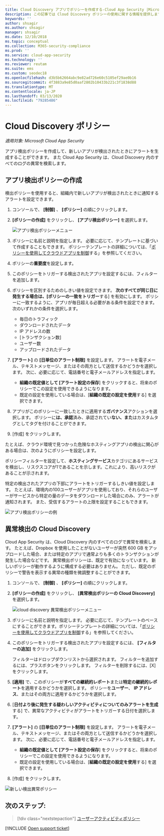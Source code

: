 ```yaml
---
title: Cloud Discovery アプリでポリシーを作成する-Cloud App Security |Microsoft Docs
description: この記事では Cloud Discovery ポリシーの使用に関する情報を提供します。
keywords: ''
author: shsagir
ms.author: shsagir
manager: shsagir
ms.date: 12/10/2018
ms.topic: conceptual
ms.collection: M365-security-compliance
ms.prod: ''
ms.service: cloud-app-security
ms.technology: ''
ms.reviewer: reutam
ms.suite: ems
ms.custom: seodec18
ms.openlocfilehash: d3b5b62664abc9e82ad726e60c5105ef29ae0b16
ms.sourcegitcommit: 4f3883a9e85d0aaf2802b10433b221c3f1838d88
ms.translationtype: MT
ms.contentlocale: ja-JP
ms.lasthandoff: 03/13/2020
ms.locfileid: "79285486"
---
```

# <a name="cloud-discovery-policies"></a>Cloud Discovery ポリシー

*適用対象: Microsoft Cloud App Security*

アプリ検出ポリシーを作成して、新しいアプリが検出されたときにアラートを生成することができます。 また Cloud App Security は、Cloud Discovery 内のすべてのログの異常を検索します。

## <a name="creating-an-app-discovery-policy"></a>アプリ検出ポリシーの作成

検出ポリシーを使用すると、組織内で新しいアプリが検出されたときに通知するアラートを設定できます。

1. コンソールで、 **[制御]** 、 **[ポリシー]** の順にクリックします。

2. **[ポリシーの作成]** をクリックし、 **[アプリ検出ポリシー]** を選択します。

    ![アプリ検出ポリシーメニュー](media/app-discovery-policy-menu.png "アプリ検出ポリシーメニュー")

3. ポリシーに名前と説明を指定します。 必要に応じて、テンプレートに基づいて作成することもできます。 ポリシーテンプレートの詳細については、「[ポリシーを使用してクラウドアプリを制御](control-cloud-apps-with-policies.md)する」を参照してください。

4. ポリシーの**重要度**を設定します。

5. このポリシーをトリガーする検出されたアプリを設定するには、フィルターを追加します。

6. ポリシーを区別するためのしきい値を設定できます。 **次のすべてが同じ日に発生する場合は、[ポリシーの一致をトリガー**する] を有効にします。 ポリシーに一致するように、アプリが毎日超える必要がある条件を設定できます。 次のいずれかの条件を選択します。
    - 毎日のトラフィック
    - ダウンロードされたデータ
    - IP アドレスの数
    - [トランザクション数]
    - ユーザー数
    - アップロードされたデータ

7. **[アラート]** の **[日単位のアラート制限]** を設定します。 アラートを電子メール、テキストメッセージ、またはその両方として送信するかどうかを選択します。 次に、必要に応じて、電話番号と電子メールアドレスを指定します。
    - **組織の既定値として [アラート設定の保存**] をクリックすると、将来のポリシーでこの設定を使用できるようになります。
    - 既定の設定を使用している場合は、[**組織の既定の設定を使用**する] を選択できます。

8. アプリがこのポリシーに一致したときに適用する**ガバナンス**アクションを選択します。 ポリシーに**は、承認**済み、承認されてい**ない、また**はカスタムタグとしてタグを付けることができます。

9. [作成] をクリックします。

たとえば、クラウド環境で見つかった危険なホスティングアプリの検出に関心がある場合は、次のようにポリシーを設定します。

ポリシーフィルターを設定して、**ホスティングサービス**カテゴリにあるサービスを検出し、リスクスコアが1であることを示します。これにより、高いリスクがあることが示されます。

 特定の検出されたアプリの下部にアラートをトリガーするしきい値を設定します。 たとえば、環境内の100ユーザーがアプリを使用しており、それらのユーザーがサービスから特定の量のデータをダウンロードした場合にのみ、アラートが通知されます。
また、受信するアラートの上限を設定することもできます。

![アプリ検出ポリシーの例](media/app-discovery-policy-example.png "アプリ検出ポリシーの例")

## <a name="cloud-discovery-anomaly-detection"></a>異常検出の Cloud Discovery

Cloud App Security は、Cloud Discovery 内のすべてのログで異常を検索します。 たとえば、Dropbox を使用したことがないユーザーが突然 600 GB をアップロードした場合、または特定のアプリで通常よりも多くのトランザクションが発生した場合などです。 異常検出ポリシーは、既定で有効になっています。 新しいポリシーが動作するように構成する必要はありません。 ただし、既定のポリシーで警告を表示する異常の種類を微調整することができます。

1. コンソールで、 **[制御]** 、 **[ポリシー]** の順にクリックします。

2. **[ポリシーの作成]** をクリックし、 **[異常検出ポリシーの Cloud Discovery]** を選択します。

    ![cloud discovery 異常検出ポリシーメニュー](media/cloud-discovery-anomaly-detection-policy-menu.png "cloud discovery 異常検出ポリシーメニュー")

3. ポリシーに名前と説明を指定します。 必要に応じて、テンプレートのベースにすることができます。ポリシーテンプレートの詳細については、「[ポリシーを使用してクラウドアプリを制御](control-cloud-apps-with-policies.md)する」を参照してください。

4. このポリシーをトリガーする検出されたアプリを設定するには、 **[フィルターの追加]** をクリックします。

    フィルターはドロップダウンリストから選択されます。 フィルターを追加するには、プラスボタンをクリックします。 フィルターを削除するには、[X] をクリックします。

5. **[適用]** で、このポリシーが**すべての継続的レポート**または**特定の継続的レポート**を適用するかどうかを選択します。 ポリシーを**ユーザー**、 **IP アドレス**、またはその両方に適用するかどうかを選択します。

6. [**日付より後に発生する疑わしいアクティビティについてのみアラートを生成**する] で、異常なアクティビティがアラートをトリガーする日付を選択します。

7. **[アラート]** の **[日単位のアラート制限]** を設定します。 アラートを電子メール、テキストメッセージ、またはその両方として送信するかどうかを選択します。 次に、必要に応じて、電話番号と電子メールアドレスを指定します。
    - **組織の既定値として [アラート設定の保存**] をクリックすると、将来のポリシーでこの設定を使用できるようになります。
    - 既定の設定を使用している場合は、[**組織の既定の設定を使用**する] を選択できます。

8. [作成] をクリックします。

![新しい検出異常ポリシー](media/new-discovery-anomaly-policy.png "新しい検出異常ポリシー")

## <a name="next-steps"></a>次のステップ:

> [!div class="nextstepaction"]
> [ユーザーアクティビティポリシー](user-activity-policies.md)

[!INCLUDE [Open support ticket](includes/support.md)]
